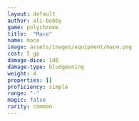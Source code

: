 ```yaml
---
layout: default
author: ali-bobby
game: polychrome
title:  "Mace"
name: mace
image: assets/images/equipment/mace.png
cost: 5 gp
damage-dice: 1d6
damage-type: bludgeoning
weight: 4
properties: []
proficiency: simple
range: "-"
magic: false
rarity: common
---
```

